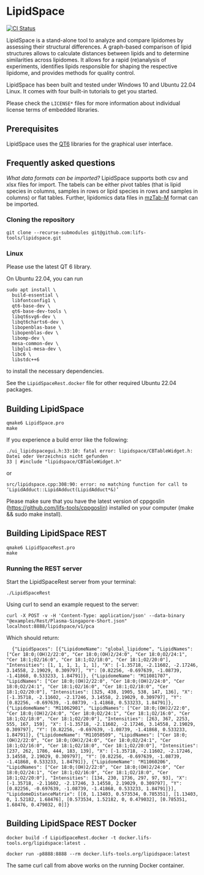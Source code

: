 # LipidSpace

[![CI Status](https://github.com/lifs-tools/lipidspace/actions/workflows/build.yml/badge.svg)](https://github.com/lifs-tools/lipidspace/actions/workflows/build.yml)

LipidSpace is a stand-alone tool to analyze and compare lipidomes by assessing their structural differences. A graph-based comparison of lipid structures allows to calculate distances between lipids and to determine similarities across lipidomes. It allows for a rapid (re)analysis of experiments, identifies lipids responsible for shaping the respective lipidome, and provides methods for quality
control.

LipidSpace has been built and tested under Windows 10 and Ubuntu 22.04 Linux. It comes with four built-in tutorials to get you started.

Please check the `LICENSE*` files for more information about individual license terms of embedded libraries.

## Prerequisites

LipidSpace uses the [QT6](https://www.qt.io/product/qt6) libraries for the graphical user interface.

## Frequently asked questions

*What data formats can be imported?*
LipidSpace supports both csv and xlsx files for import. The tabels can be either pivot tables (that is lipid species in columns, samples in rows or lipid species in rows and samples in columns) or flat tables. Further, lipidomics data files in [mzTab-M](https://pubs.acs.org/doi/10.1021/acs.analchem.8b04310) format can be imported.


### Cloning the repository

```
git clone --recurse-submodules git@github.com:lifs-tools/lipidspace.git
```

### Linux

Please use the latest QT 6 library.

On Ubuntu 22.04, you can run
  
```
sudo apt install \
  build-essential \
  libfontconfig1 \
  qt6-base-dev \
  qt6-base-dev-tools \
  libqt6svg6-dev \
  libqt6charts6-dev \
  libopenblas-base \
  libopenblas-dev \
  libomp-dev \
  mesa-common-dev \
  libglu1-mesa-dev \
  libc6 \
  libstdc++6
```

to install the necessary dependencies.

See the `LipidSpaceRest.docker` file for other required Ubuntu 22.04 packages.

## Building LipidSpace

```
qmake6 LipidSpace.pro
make
```

If you experience a build error like the following:

```
./ui_lipidspacegui.h:33:10: fatal error: lipidspace/CBTableWidget.h: Datei oder Verzeichnis nicht gefunden
33 | #include "lipidspace/CBTableWidget.h"
```

or

```
src/lipidspace.cpp:308:90: error: no matching function for call to ‘LipidAdduct::LipidAdduct(LipidAdduct*&)’
```

Please make sure that you have the latest version of cppgoslin (https://github.com/lifs-tools/cppgoslin) installed on your computer (make && sudo make install).

## Building LipidSpace REST

```
qmake6 LipidSpaceRest.pro
make
```

### Running the REST server

Start the LipidSpaceRest server from your terminal:
```
./LipidSpaceRest
```

Using curl to send an example request to the server:

```
curl -X POST -v -H 'Content-Type: application/json' --data-binary "@examples/Rest/Plasma-Singapore-Short.json" localhost:8888/lipidspace/v1/pca
```

Which should return:

```
  {"LipidSpaces": [{"LipidomeName": "global_lipidome", "LipidNames": ["Cer 18:0;(OH)2/22:0", "Cer 18:0;(OH)2/24:0", "Cer 18:0;O2/24:1", "Cer 18:1;O2/16:0", "Cer 18:1;O2/18:0", "Cer 18:1;O2/20:0"], "Intensities": [1, 1, 1, 1, 1, 1], "X": [-1.35718, -2.11602, -2.17246, 3.14558, 2.19029, 0.309797], "Y": [0.82256, -0.697639, -1.08739, -1.41868, 0.533233, 1.84791]}, {"LipidomeName": "M11081707", "LipidNames": ["Cer 18:0;(OH)2/22:0", "Cer 18:0;(OH)2/24:0", "Cer 18:0;O2/24:1", "Cer 18:1;O2/16:0", "Cer 18:1;O2/18:0", "Cer 18:1;O2/20:0"], "Intensities": [325, 438, 1905, 538, 147, 136], "X": [-1.35718, -2.11602, -2.17246, 3.14558, 2.19029, 0.309797], "Y": [0.82256, -0.697639, -1.08739, -1.41868, 0.533233, 1.84791]}, {"LipidomeName": "M11062901", "LipidNames": ["Cer 18:0;(OH)2/22:0", "Cer 18:0;(OH)2/24:0", "Cer 18:0;O2/24:1", "Cer 18:1;O2/16:0", "Cer 18:1;O2/18:0", "Cer 18:1;O2/20:0"], "Intensities": [263, 367, 2253, 555, 167, 159], "X": [-1.35718, -2.11602, -2.17246, 3.14558, 2.19029, 0.309797], "Y": [0.82256, -0.697639, -1.08739, -1.41868, 0.533233, 1.84791]}, {"LipidomeName": "M11050509", "LipidNames": ["Cer 18:0;(OH)2/22:0", "Cer 18:0;(OH)2/24:0", "Cer 18:0;O2/24:1", "Cer 18:1;O2/16:0", "Cer 18:1;O2/18:0", "Cer 18:1;O2/20:0"], "Intensities": [237, 262, 1786, 444, 183, 139], "X": [-1.35718, -2.11602, -2.17246, 3.14558, 2.19029, 0.309797], "Y": [0.82256, -0.697639, -1.08739, -1.41868, 0.533233, 1.84791]}, {"LipidomeName": "M11060206", "LipidNames": ["Cer 18:0;(OH)2/22:0", "Cer 18:0;(OH)2/24:0", "Cer 18:0;O2/24:1", "Cer 18:1;O2/16:0", "Cer 18:1;O2/18:0", "Cer 18:1;O2/20:0"], "Intensities": [134, 230, 1736, 297, 97, 93], "X": [-1.35718, -2.11602, -2.17246, 3.14558, 2.19029, 0.309797], "Y": [0.82256, -0.697639, -1.08739, -1.41868, 0.533233, 1.84791]}], "LipidomeDistanceMatrix": [[0, 1.13403, 0.573534, 0.785351], [1.13403, 0, 1.52182, 1.68476], [0.573534, 1.52182, 0, 0.479032], [0.785351, 1.68476, 0.479032, 0]]} 
```

## Building LipidSpace REST Docker

```
docker build -f LipidSpaceRest.docker -t docker.lifs-tools.org/lipidspace:latest .
```

```
docker run -p8888:8888 --rm docker.lifs-tools.org/lipidspace:latest
```

The same curl call from above works on the running Docker container.

